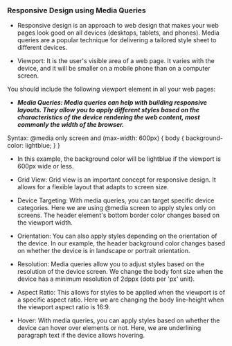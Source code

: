 ### Responsive Design using Media Queries

- Responsive design is an approach to web design that makes your web pages look good on all devices (desktops, tablets, and phones). Media queries are a popular technique for delivering a tailored style sheet to different devices.

- Viewport: It is the user's visible area of a web page. It varies with the device, and it will be smaller on a mobile phone than on a computer screen.

You should include the following <meta> viewport element in all your web pages:

<meta name="viewport" content="width=device-width, initial-scale=1.0">

- **_Media Queries: Media queries can help with building responsive layouts. They allow you to apply different styles based on the characteristics of the device rendering the web content, most commonly the width of the browser._**

Syntax:
@media only screen and (max-width: 600px) {
body {
background-color: lightblue;
}
}

- In this example, the background color will be lightblue if the viewport is 600px wide or less.

- Grid View: Grid view is an important concept for responsive design. It allows for a flexible layout that adapts to screen size.

- Device Targeting: With media queries, you can target specific device categories. Here we are using @media screen to apply styles only on screens. The header element's bottom border color changes based on the viewport width.

- Orientation: You can also apply styles depending on the orientation of the device. In our example, the header background color changes based on whether the device is in landscape or portrait orientation.

- Resolution: Media queries allow you to adjust styles based on the resolution of the device screen. We change the body font size when the device has a minimum resolution of 2dppx (dots per 'px' unit).

- Aspect Ratio: This allows for styles to be applied when the viewport is of a specific aspect ratio. Here we are changing the body line-height when the viewport aspect ratio is 16:9.

- Hover: With media queries, you can apply styles based on whether the device can hover over elements or not. Here, we are underlining paragraph text if the device allows hovering.
